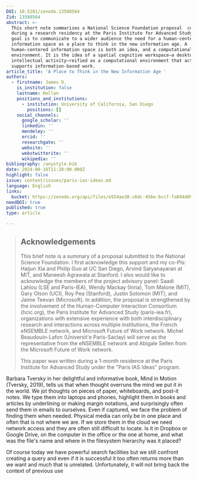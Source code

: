 ```yaml
---
DOI: 10.5281/zenodo.13588564
Zid: 13588564
abstract: >-
  This short note summarizes a National Science Foundation proposal  completed
  during a research residency at the Paris Institute for Advanced Study. The
  goal is to communicate to a wider audience the need for a human-centered
  information space as a place to think in the new information age. A
  human-centered information space is both an idea, and a computational
  environment. It is the idea of a spatial cognitive workspace—a desktop for
  intellectual activity—reified as a computational environment that actively
  supports information-based work.
article_title: 'A Place to Think in the New Information Age '
authors:
  - firstname: James D.
    is_institution: false
    lastname: Hollan
    positions_and_institutions:
      - institution: University of California, San Diego
        positions: []
    social_channels:
      google_scholar: ''
      linkedin: ''
      mendeley: ''
      orcid: ''
      researchgate: ''
      website: ''
      webstwitterite: ''
      wikipedia: ''
bibliography: /anystyle.bib
date: 2024-08-16T11:28:00.000Z
highlight: false
issue: content/issues/paris-ias-ideas.md
language: English
links:
  bucket: https://zenodo.org/api/files/e554ae38-c6dc-456e-bccf-fa8944098ba3
needDOI: true
published: true
type: article

---
```


> ## Acknowledgements
>
> This brief note is a summary of a proposal submitted to the National Science Foundation. I first acknowledge this support and my co-PIs: Haijun Xia and Philip Guo at UC San Diego, Arvind Satyanayaran at MIT, and Maneesh Agrawala at Stanford. I also would like to acknowledge the members of the project advisory panel: Saadi Lahlou (LSE and Paris-IEA), Wendy Mackay (Inria), Tom Malone (MIT), Gary Olson (UCI), Roy Pea (Stanford), Justin Solomon (MIT), and Jaime Teevan (Microsoft). In addition, the proposal is strengthened by the involvement of the Human-Computer Interaction Consortium (hcic.org), the Paris Institute for Advanced Study (paris-iea.fr), organizations with extensive experience with both interdisciplinary research and interactions across multiple institutions, the French eNSEMBLE network, and Microsoft Future of Work network. Michel Beaudouin-Lafon (Universit'e Paris-Saclay) will serve as the representative from the eNSEMBLE network and Abigale Sellen from the Microsoft Future of Work network.
>
> This paper was written during a 1-month residence at the Paris Institute for Advanced Study under the "Paris IAS Ideas" program.



Barbara Tversky in her delightful and informative book, Mind in Motion (Tversky, 2019), tells us that when thought overruns the mind we put it in the world. We jot thoughts on pieces of paper, whiteboards, and post-it notes. We type them into laptops and phones, highlight them in books and articles by underlining or making margin notations, and surprisingly often send them in emails to ourselves. Even if captured, we face the problem of finding them when needed. Physical media can only be in one place and often that is not where we are. If we store them in the cloud we need network access and they are often still difficult to locate. Is it in Dropbox or Google Drive, on the computer in the office or the one at home, and what was the file's name and where in the filesystem hierarchy was it placed?

Of course today we have powerful search facilities but we still confront creating a query and even if it is successful it too often returns more than we want and much that is unrelated. Unfortunately, it will not bring back the context of previous use